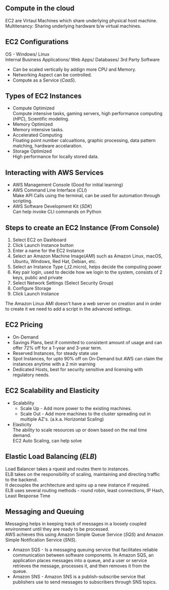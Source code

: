 ## Compute in the cloud
EC2 are Virtaul Machines which share underlying physical host machine.
Multitenancy: Sharing underlying hardware b/w virtual machines.

## EC2 Configurations
OS - Windows/ Linux  
Internal Business Applications/ Web Apps/ Databases/ 3rd Party Software  

* Can be scaled vertically by addign more CPU and Memory.  
* Networking Aspect can be controlled.  
* Compute as a Service (_CaaS_).

## Types of EC2 Instances
* Compute Optimized  
Compute intensive tasks, gaming servers, high performance computing (_HPC_), Scientific modeling.  
* Memory Optimized  
Memory intensive tasks.  
* Accelerated Computing  
Floating point number calcualtions, graphic processing, data pattern matching, hardware accelaration.
* Storage Optimized  
High performance for locally stored data.  

## Interacting with AWS Services
* AWS Management Console (Good for initial learning)
* AWS Command Line Interface (_CLI_)  
Make API Calls using the terminal, can be used for automation through scripting.
* AWS Software Development Kit (_SDK_)  
Can help invoke CLI commands on Python

## Steps to create an EC2 Instance (From Console)
1) Select EC2 on Dashboard
2) Click Launch Instance button
3) Enter a name for the EC2 Instance
4) Select an Amazon Machine Image(_AMI_) such as Amazon Linux, macOS, Ubuntu, Windows, Red Hat, Debian, etc.
5) Select an Instance Type (_t2.micro), helps decide the computing power
6) Key pair login, used to decide how we login to the system, consists of 2 keys, public and private
7) Select Network Settings (Select Security Group)
8) Configure Storage
9) Click Launch Instance

The Amazon Linux AMI doesn't have a web server on creation and in order to create it we need to add a script in the advanced settings.

## EC2 Pricing
* On-Demand
* Savings Plans, best if commited to consistent amount of usage and can offer 72% off for a 1-year and 3-year term.
* Reserved Instances, for steady state use
* Spot Instances, for upto 90% off on On-Demand but AWS can claim the instances anytime with a 2 min warning
* Dedicated Hosts, best for security sensitive and licensing with regulatory needs.

## EC2 Scalability and Elasticity
* Scalability  
    * Scale Up - Add more power to the existing machines.  
    * Scale Out - Add more machines to the cluster spreading out in multiple AZ's.  (a.k.a. Horizontal Scaling)
* Elasticity  
The ability to scale resources up or down based on the real time demand.  
EC2 Auto Scaling, can help solve  


## Elastic Load Balancing (_ELB_)
Load Balancer takes a rquest and routes them to instances.  
ELB takes on the responsibility of scaling, maintaining and directing traffic to the backend.  
It decouples the architecture and spins up a new instance if required.  
ELB uses several routing methods - round robin, least connections, IP Hash, Least Response Time

## Messaging and Queuing
Messaging helps in keeping track of messages in a loosely coupled environment until they are ready to be processed.  
AWS achieves this using Amazon Simple Queue Service (_SQS_) and Amazon Simple Notification Service (_SNS_).
* Amazon SQS - Is a messaging queuing service that facilitates reliable communication between software components. In Amazon SQS, an application places messages into a queue, and a user or service retrieves the message, processes it, and then removes it from the queue.
* Amazon SNS - Amazon SNS is a publish-subscribe service that publishers use to send messages to subscribers through SNS topics.

